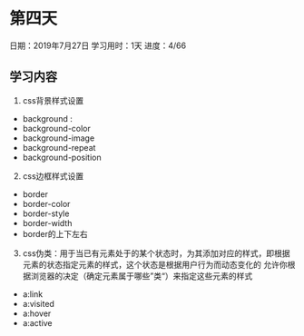 # 第四天
日期：2019年7月27日
学习用时：1天
进度：4/66

## 学习内容
1. css背景样式设置
+ background :
+ background-color
+ background-image
+ background-repeat
+ background-position
2. css边框样式设置
+ border
+ border-color
+ border-style
+ border-width
+ border的上下左右
3. css伪类：用于当已有元素处于的某个状态时，为其添加对应的样式，即根据元素的状态指定元素的样式，这个状态是根据用户行为而动态变化的
		  允许你根据浏览器的决定（确定元素属于哪些”类“）来指定这些元素的样式
+ a:link
+ a:visited
+ a:hover
+ a:active






